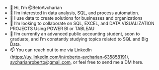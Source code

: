 - 👋 Hi, I’m @BetoAvcharian
- 👀 I’m interested in data analysis, SQL, and process automation.
- 🎈 I use data to create solutions for businesses and organizations
- 🤝 I’m looking to collaborate on SQL, EXCEL, and DATA VISUALIZATION PROJECTS Using POWER BI or TABLEAU
- 🌱 I’m currently an advanced public accounting student, soon to graduate, and I’m constantly studying topics related to SQL and Big Data.
- 📫 You can reach out to me via LinkedIn (https://uy.linkedin.com/in/roberto-avcharian-635858191), avcharianroberto@gmail.com, or feel free to send me a DM here.



<!---
BetoAvcharian/BetoAvcharian is a ✨ special ✨ repository because its `README.md` (this file) appears on your GitHub profile.
You can click the Preview link to take a look at your changes.
--->
